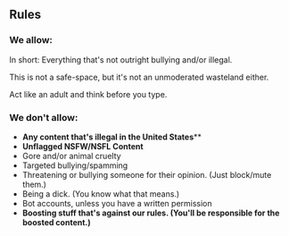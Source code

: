 ## Rules

### We allow:

In short: Everything that's not outright bullying and/or illegal.

This is not a safe-space, but it's not an unmoderated wasteland either.

Act like an adult and think before you type.

### We don't allow:

- **Any content that's illegal in the United States****
- **Unflagged NSFW/NSFL Content**
- Gore and/or animal cruelty
- Targeted bullying/spamming
- Threatening or bullying someone for their opinion. (Just block/mute them.)
- Being a dick. (You know what that means.)
- Bot accounts, unless you have a written permission
- **Boosting stuff that's against our rules. (You'll be responsible for the boosted content.)**
